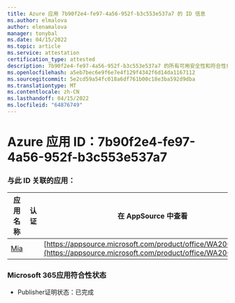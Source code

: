```yaml
---
title: Azure 应用 7b90f2e4-fe97-4a56-952f-b3c553e537a7 的 ID 信息
ms.author: elmalova
author: elenamalova
manager: tonybal
ms.date: 04/15/2022
ms.topic: article
ms.service: attestation
certification_type: attested
description: 7b90f2e4-fe97-4a56-952f-b3c553e537a7 的所有可用安全性和符合性信息。
ms.openlocfilehash: a5eb7bec6e9f6e7e4f129f4342f6d14da1167112
ms.sourcegitcommit: 5e2cd59a54fc018a6df761b00c18e3ba592d9dba
ms.translationtype: MT
ms.contentlocale: zh-CN
ms.lasthandoff: 04/15/2022
ms.locfileid: "64876749"
---
```

# <a name="azure-app-id-7b90f2e4-fe97-4a56-952f-b3c553e537a7"></a>Azure 应用 ID：7b90f2e4-fe97-4a56-952f-b3c553e537a7


### <a name="apps-associated-with-this-id"></a>与此 ID 关联的应用：
| **应用名称** | **认证** | **在 AppSource 中查看** |
|--------------|---------------|-----------------------|
| [Mia](../forward/WA200002417.md) |  | [https://appsource.microsoft.com/product/office/WA200002417](https://appsource.microsoft.com/product/office/WA200002417) |

### <a name="microsoft-365-app-compliance-status"></a>Microsoft 365应用符合性状态
- Publisher证明状态：已完成
